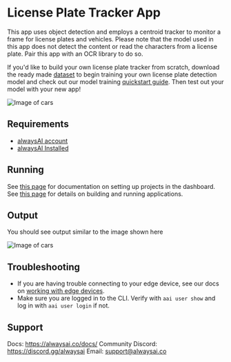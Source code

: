 # License Plate Tracker App
This app uses object detection and employs a centroid tracker to monitor a frame for license plates and vehicles. Please note that the model used in this app does not detect the content or read the characters from a license plate. Pair this app with an OCR library to do so.

If you'd like to build your own license plate tracker from scratch, download the ready made [dataset](https://www.alwaysai.co/docs/_static/beta/dataset_sample_584.zip) to begin training your own license plate detection model and check out our model training [quickstart guide](https://alwaysai.co/docs/model_training/quickstart.html). Then test out your model with your new app!

![Image of cars](hero_cars.png)

## Requirements
- [alwaysAI account](https://alwaysai.co/auth?register=true)
- [alwaysAI Installed](https://alwaysai.co/docs/get_started/development_computer_setup.html)

## Running
See [this page](https://alwaysai.co/docs/alwaysai_workflow/working_with_projects.html) for documentation on setting up projects in the dashboard. See [this page](https://alwaysai.co/blog/building-and-deploying-apps-on-alwaysai) for details on building and running applications.

## Output
You should see output similar to the image shown here

![Image of cars](hero_cars.png)

## Troubleshooting
- If you are having trouble connecting to your edge device, see our docs on [working with edge devices](https://alwaysai.co/docs/alwaysai_workflow/working_with_edge_devices.html).
- Make sure you are logged in to the CLI. Verify with ```aai user show``` and log in with ```aai user login``` if not. 

## Support
Docs: https://alwaysai.co/docs/
Community Discord: https://discord.gg/alwaysai
Email: support@alwaysai.co



